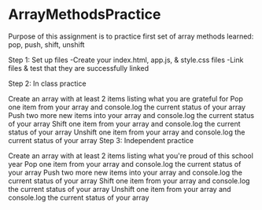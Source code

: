 # ArrayMethodsPractice

Purpose of this assignment is to practice first set of array methods learned: pop, push, shift, unshift

Step 1: Set up files -Create your index.html, app.js, & style.css files -Link files & test that they are successfully linked

Step 2: In class practice

Create an array with at least 2 items listing what you are grateful for
Pop one item from your array and console.log the current status of your array
Push two more new items into your array and console.log the current status of your array
Shift one item from your array and console.log the current status of your array
Unshift one item from your array and console.log the current status of your array
Step 3: Independent practice

Create an array with at least 2 items listing what you're proud of this school year
Pop one item from your array and console.log the current status of your array
Push two more new items into your array and console.log the current status of your array
Shift one item from your array and console.log the current status of your array
Unshift one item from your array and console.log the current status of your array
